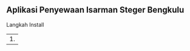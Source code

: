 <h2>Aplikasi Penyewaan Isarman Steger Bengkulu</h2>
Langkah Install
<table>
    <tr>
        <td>1.</td>
    </tr>
</table>
